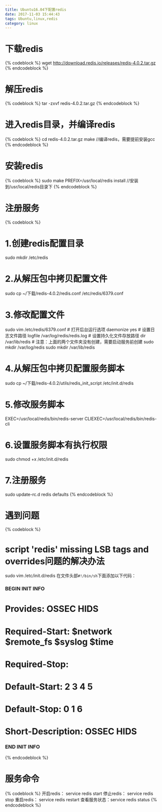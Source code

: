 ```yaml
---
title: Ubuntu16.04下配置redis
date: 2017-11-03 15:44:43
tags: Ubuntu,linux,redis
category: linux
---
```

# 下载redis
{% codeblock %}
wget http://download.redis.io/releases/redis-4.0.2.tar.gz
{% endcodeblock %}
# 解压redis
{% codeblock %}
tar -zxvf redis-4.0.2.tar.gz
{% endcodeblock %}
# 进入redis目录，并编译redis
{% codeblock %}
cd redis-4.0.2.tar.gz
make //编译redis，需要提前安装gcc
{% endcodeblock %}
# 安装redis
{% codeblock %}
sudo make PREFIX=/usr/local/redis install //安装到/usr/local/redis目录下
{% endcodeblock %}
# 注册服务
{% codeblock %}
# 1.创建redis配置目录
sudo mkdir /etc/redis
# 2.从解压包中拷贝配置文件
sudo cp ~/下载/redis-4.0.2/redis.conf /etc/redis/6379.conf
# 3.修改配置文件
sudo vim /etc/redis/6379.conf
    # 打开后台运行选项
    daemonize yes
    # 设置日志文件路径
    logfile /var/log/redis/redis.log
    # 设置持久化文件存放路径
    dir /var/lib/redis 
    # 注意：上面的两个文件夹没有创建，需要启动服务前创建
    sudo mkdir /var/log/redis
    sudo mkdir /var/lib/redis
# 4.从解压包中拷贝配置服务脚本
sudo cp ~/下载/redis-4.0.2/utils/redis_init_script /etc/init.d/redis
# 5.修改服务脚本
EXEC=/usr/local/redis/bin/redis-server
CLIEXEC=/usr/local/redis/bin/redis-cli
# 6.设置服务脚本有执行权限
sudo chmod +x /etc/init.d/redis
# 7.注册服务
sudo update-rc.d redis defaults
{% endcodeblock %}
# 遇到问题
{% codeblock %}
# script 'redis' missing LSB tags and overrides问题的解决办法
sudo vim /etc/init.d/redis
在文件头部`#!/bin/sh`下面添加以下代码：
### BEGIN INIT INFO
# Provides: OSSEC HIDS
# Required-Start: $network $remote_fs $syslog $time
# Required-Stop:
# Default-Start: 2 3 4 5
# Default-Stop: 0 1 6
# Short-Description: OSSEC HIDS
### END INIT INFO
{% endcodeblock %}
# 服务命令
{% codeblock %}
开启redis： service redis start
停止redis： service redis stop
重启redis： service redis restart
查看服务状态：service redis status
{% endcodeblock %}

